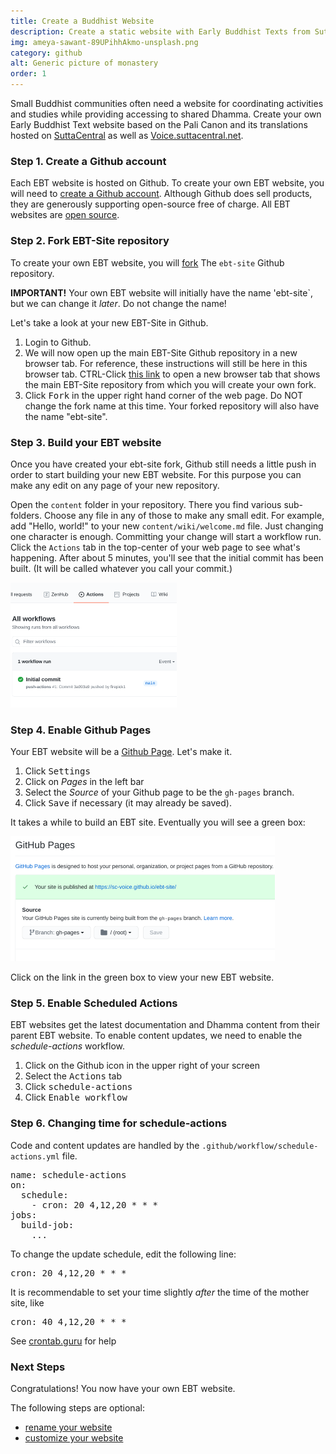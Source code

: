 ```yaml
---
title: Create a Buddhist Website
description: Create a static website with Early Buddhist Texts from SuttaCentral.net
img: ameya-sawant-89UPihhAkmo-unsplash.png
category: github
alt: Generic picture of monastery
order: 1
---
```

Small Buddhist communities often need a website for
coordinating activities and studies while providing
accessing to shared Dhamma.
Create your own Early Buddhist Text website based
on the Pali Canon and its translations hosted on
[SuttaCentral](https://suttacentral.net) 
as well as
[Voice.suttacentral.net](https://voice.suttacentral.net).

### Step 1. Create a Github account
Each EBT website is hosted on Github. To create your own EBT website, you
will need to [create a Github account](https://docs.github.com/en/github/getting-started-with-github/signing-up-for-github). Although Github does sell products,
they are generously supporting open-source free of charge.
All EBT websites are [open source](https://opensource.org/licenses/MIT).

### Step 2. Fork EBT-Site repository
To create your own EBT website, you will 
[fork](https://docs.github.com/en/github/getting-started-with-github/fork-a-repo)
The `ebt-site` Github repository.

**IMPORTANT!** Your own EBT website will initially have the name 'ebt-site`,
but we can change it _later_. Do not change the name!

Let's take a look at your new EBT-Site in Github.

1. Login to Github. 
1. We will now open up the main EBT-Site Github repository in a new browser tab. For reference, these instructions will still be here in this browser tab.  CTRL-Click [this link](https://github.com/ebt-site/ebt-site) to open a new browser tab that shows the main EBT-Site repository from which you will create your own fork. 
1. Click <kbd>Fork</kbd> in the upper right hand corner of the web page. Do NOT change the fork name at this time. Your forked repository will also have the name "ebt-site".

### Step 3. Build your EBT website
Once you have created your ebt-site fork, 
Github still needs a little push in order to start building your new EBT website. For this purpose you can make any edit on any page of your new repository.

Open the `content` folder in your repository. There you find various sub-folders. Choose any file in any of those to make any small edit. For example, add "Hello, world!" to your new `content/wiki/welcome.md` file. Just changing one character is enough. Committing your change will start a workflow run. Click the `Actions` tab in the top-center of your web page to see what's happening. After about 5 minutes, you'll see that the initial commit 
has been built. (It will be called whatever you call your commit.)

![Initial Commit](./initial-commit.png)

### Step 4. Enable Github Pages
Your EBT website will be a [Github Page](https://pages.github.com/).
Let's make it.

1. Click <kbd>Settings</kbd>
1. Click on *Pages* in the left bar
1. Select the *Source* of your Github page to be the `gh-pages` branch.
1. Click <kbd>Save</kbd> if necessary (it may already be saved).

It takes a while to build an EBT site. 
Eventually you will see a green box:

![site-published](./site-published.png)

Click on the link in the green box to view your new EBT website.

### Step 5. Enable Scheduled Actions
EBT websites get the latest documentation and Dhamma content
from their parent EBT website.
To enable content updates, we need to enable the _schedule-actions_ workflow.

1. Click on the Github icon in the upper right of your screen
1. Select the <kbd>Actions</kbd> tab
1. Click <kbd>schedule-actions</kbd>
1. Click <kbd>Enable workflow</kbd>

### Step 6. Changing time for schedule-actions
Code and content updates are handled by the `.github/workflow/schedule-actions.yml` file.

<pre>
name: schedule-actions
on: 
  schedule:
    - cron: 20 4,12,20 * * *
jobs:
  build-job:
    ...
</pre>

To change the update schedule, edit the following line:

<pre>
cron: 20 4,12,20 * * *
</pre>

It is recommendable to set your time slightly *after* the time of the mother site, like

<pre>
cron: 40 4,12,20 * * *
</pre>

See [crontab.guru](https://crontab.guru/) for help 

### Next Steps
Congratulations! You now have your own EBT website.

The following steps are optional:

* [rename your website](/author/rename-website)
* [customize your website](/author/customize-website)
